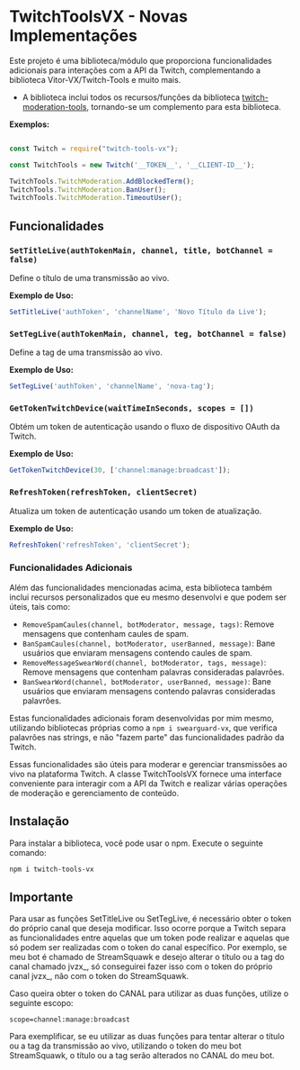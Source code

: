 # TwitchToolsVX - Novas Implementações

Este projeto é uma biblioteca/módulo que proporciona funcionalidades adicionais para interações com a API da Twitch, complementando a biblioteca Vitor-VX/Twitch-Tools e muito mais.

- A biblioteca inclui todos os recursos/funções da biblioteca [twitch-moderation-tools](https://www.npmjs.com/package/twitch-moderation-tools), tornando-se um complemento para esta biblioteca.

**Exemplos:**
```javascript

const Twitch = require("twitch-tools-vx");

const TwitchTools = new Twitch('__TOKEN__', '__CLIENT-ID__');

TwitchTools.TwitchModeration.AddBlockedTerm();
TwitchTools.TwitchModeration.BanUser();
TwitchTools.TwitchModeration.TimeoutUser();
```

## Funcionalidades

### `SetTitleLive(authTokenMain, channel, title, botChannel = false)`
Define o título de uma transmissão ao vivo.

**Exemplo de Uso:**
```javascript
SetTitleLive('authToken', 'channelName', 'Novo Título da Live');
```

### `SetTegLive(authTokenMain, channel, teg, botChannel = false)`
Define a tag de uma transmissão ao vivo.

**Exemplo de Uso:**
```javascript
SetTegLive('authToken', 'channelName', 'nova-tag');
```

### `GetTokenTwitchDevice(waitTimeInSeconds, scopes = [])`
Obtém um token de autenticação usando o fluxo de dispositivo OAuth da Twitch.

**Exemplo de Uso:**
```javascript
GetTokenTwitchDevice(30, ['channel:manage:broadcast']);
```

### `RefreshToken(refreshToken, clientSecret)`
Atualiza um token de autenticação usando um token de atualização.

**Exemplo de Uso:**
```javascript
RefreshToken('refreshToken', 'clientSecret');
```

### Funcionalidades Adicionais

Além das funcionalidades mencionadas acima, esta biblioteca também inclui recursos personalizados que eu mesmo desenvolvi e que podem ser úteis, tais como:

- `RemoveSpamCaules(channel, botModerator, message, tags)`: Remove mensagens que contenham caules de spam.
- `BanSpamCaules(channel, botModerator, userBanned, message)`: Bane usuários que enviaram mensagens contendo caules de spam.
- `RemoveMessageSwearWord(channel, botModerator, tags, message)`: Remove mensagens que contenham palavras consideradas palavrões.
- `BanSwearWord(channel, botModerator, userBanned, message)`: Bane usuários que enviaram mensagens contendo palavras consideradas palavrões.

Estas funcionalidades adicionais foram desenvolvidas por mim mesmo, utilizando bibliotecas próprias como a `npm i swearguard-vx`, que verifica palavrões nas strings, e não "fazem parte" das funcionalidades padrão da Twitch.

Essas funcionalidades são úteis para moderar e gerenciar transmissões ao vivo na plataforma Twitch. A classe TwitchToolsVX fornece uma interface conveniente para interagir com a API da Twitch e realizar várias operações de moderação e gerenciamento de conteúdo.

## Instalação

Para instalar a biblioteca, você pode usar o npm. Execute o seguinte comando:

```bash
npm i twitch-tools-vx
```

## Importante

Para usar as funções SetTitleLive ou SetTegLive, é necessário obter o token do próprio canal que deseja modificar. Isso ocorre porque a Twitch separa as funcionalidades entre aquelas que um token pode realizar e aquelas que só podem ser realizadas com o token do canal específico. Por exemplo, se meu bot é chamado de StreamSquawk e desejo alterar o título ou a tag do canal chamado jvzx_, só conseguirei fazer isso com o token do próprio canal jvzx_, não com o token do StreamSquawk.

Caso queira obter o token do CANAL para utilizar as duas funções, utilize o seguinte escopo:

```
scope=channel:manage:broadcast
```

Para exemplificar, se eu utilizar as duas funções para tentar alterar o título ou a tag da transmissão ao vivo, utilizando o token do meu bot StreamSquawk, o título ou a tag serão alterados no CANAL do meu bot.
